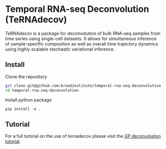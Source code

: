 # Temporal RNA-seq Deconvolution (TeRNAdecov)

TeRNAdecov is a package for deconvolution of bulk RNA-seq samples from time series using single-cell datasets. It allows for simultaneous inference of sample-specific composition as well as overall time trajectory dynamics using highly scalable stochastic variational inference.

## Install
Clone the repository
```sh
git clone git@github.com:broadinstitute/temporal-rna-seq-deconvolution
cd temporal-rna-seq-deconvolution
```

Install python package
```py
pip install -e .
```

## Tutorial
For a full tutorial on the use of ternadecov please visit the [GP deconvolution tutorial](blob/main/notebooks/tutorials/tutorial-deconvolve-gp.ipynb).
